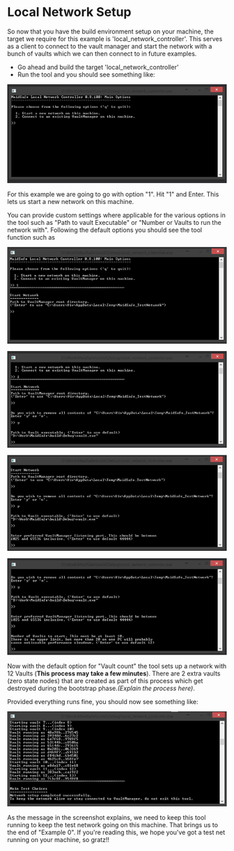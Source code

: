 # Local Network Setup

So now that you have the build environment setup on your machine, the target we require for this example is 'local_network_controller'. This serves as a client to connect to the vault manager and start the network with a bunch of vaults which we can then connect to in future examples.

* Go ahead and build the target 'local_network_controller'
* Run the tool and you should see something like:

![Local Network Controller - Start Screen](./img/start_screen.PNG)

For this example we are going to go with option "1". Hit "1" and Enter. This lets us start a new network on this machine.

You can provide custom settings where applicable for the various options in the tool such as "Path to vault Executable" or "Number or Vaults to run the network with". Following the default options you should see the tool function such as

![Local Network Controller - Vault Manager Root Path](./img/vault_manager_root.PNG)

![Local Network Controller - Vault App Path](./img/vault_executable.PNG)

![Local Network Controller - Listening port](./img/listening_port.PNG)

![Local Network Controller - Vault Count](./img/vaults_count.PNG)


Now with the default option for "Vault count" the tool sets up a network with 12 Vaults (**This process may take a few minutes**). There are 2 extra vaults (zero state nodes) that are created as part of this process which get destroyed during the bootstrap phase.*(Explain the process here)*.


Provided everything runs fine, you should now see something like:

![Local Network Controller - Network Started](./img/network_started.PNG)


As the message in the screenshot explains, we need to keep this tool running to keep the test network going on this machine. That brings us to the end of "Example 0". If you're reading this, we hope you've got a test net running on your machine, so gratz!!



